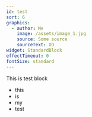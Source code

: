 ```yaml
---
id: test
sort: 6
graphics:
  - author: Me
    image: /assets/image_1.jpg
    source: Some source
    sourceText: XD
widget: StandardBlock
effectTimeout: 0
fontSize: standard
---
```

This is test block

* this
* is
* my
* test
